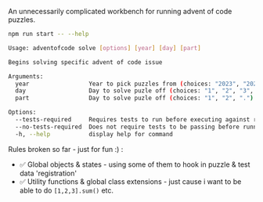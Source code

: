 An unnecessarily complicated workbench for running advent of code puzzles.

```sh
npm run start -- --help
```

```sh
Usage: adventofcode solve [options] [year] [day] [part]

Begins solving specific advent of code issue

Arguments:
  year                 Year to pick puzzles from (choices: "2023", "2024")
  day                  Day to solve puzle off (choices: "1", "2", "3", "4", "5", "6", "7", "8", "9", "10", "11", "12", "13", "14", "15", "16", "17", "18", "19", "20", "21", "22", "23", "24", "25")
  part                 Day to solve puzle off (choices: "1", "2", ".")

Options:
  --tests-required     Requires tests to run before executing against real data (default: true)
  --no-tests-required  Does not require tests to be passing before running
  -h, --help           display help for command
```

Rules broken so far - just for fun :) :

- ✅ Global objects & states - using some of them to hook in puzzle & test data 'registration'
- ✅ Utility functions & global class extensions - just cause i want to be able to do `[1,2,3].sum()` etc.